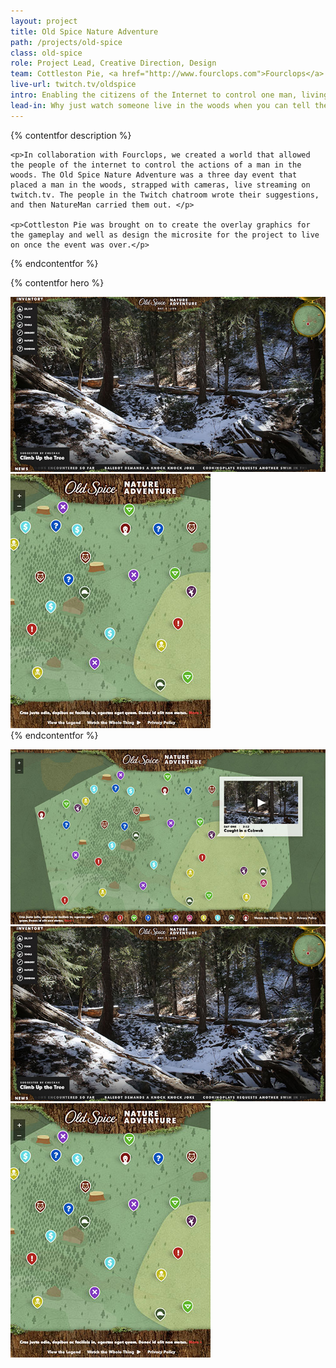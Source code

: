 ```yaml
---
layout: project
title: Old Spice Nature Adventure
path: /projects/old-spice
class: old-spice
role: Project Lead, Creative Direction, Design
team: Cottleston Pie, <a href="http://www.fourclops.com">Fourclops</a>
live-url: twitch.tv/oldspice
intro: Enabling the citizens of the Internet to control one man, living in the woods
lead-in: Why just watch someone live in the woods when you can tell them what to do?
---
```


{% contentfor description %}
	
	<p>In collaboration with Fourclops, we created a world that allowed the people of the internet to control the actions of a man in the woods. The Old Spice Nature Adventure was a three day event that placed a man in the woods, strapped with cameras, live streaming on twitch.tv. The people in the Twitch chatroom wrote their suggestions, and then NatureMan carried them out. </p>

	<p>Cottleston Pie was brought on to create the overlay graphics for the gameplay and well as design the microsite for the project to live on once the event was over.</p>

{% endcontentfor %}



{% contentfor hero %}
			<div class="project-example macbook">
				<div class="screen-wrap">
					<img src="/img/projects/old-spice/old-spice-overlay.jpg" alt="" />
				</div>
			</div>
			<div class="project-example iphone">
				<div class="screen-wrap">
					<img src="/img/projects/old-spice/old-spice-mobile.jpg" alt="" />
				</div>
			</div>
{% endcontentfor %}


<section class="project-expanded tri-screen">
	<div class="container">
		<div class="screen screen-1">
			<img src="/img/projects/old-spice/old-spice-landing-page.jpg" alt="Old Spice landing page" />
		</div>
		<div class="screen screen-2">
			<img src="/img/projects/old-spice/old-spice-overlay.jpg" alt="Old Spice overlay page" />
		</div>
		<div class="screen screen-3">
			<img src="/img/projects/old-spice/old-spice-mobile.jpg" alt="Old Spice mobile" />
		</div>
	</div>
</section>